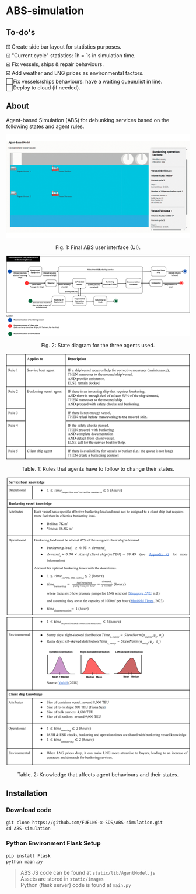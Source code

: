# ABS-simulation

## To-do's
☑️ Create side bar layout for statistics purposes.  
☑️ "Current cycle" statistics: 1h = 1s in simulation time.  
☑️ Fix vessels, ships & repair behaviours.  
☑️ Add weather and LNG prices as environmental factors.   
⬜Fix vessels/ships behaviours: have a waiting queue/list in line.  
⬜Deploy to cloud (if needed).

## About
Agent-based Simulation (ABS) for debunking services based on the following states and agent rules.

<div style="text-align: center;">
    <img src="readme_assets/ABS_ver_2.gif">
    <p>Fig. 1: Final ABS user interface (UI).</p>
</div>

<div style="text-align: center;">
    <img src="readme_assets/State_diagram.png">
    <p>Fig. 2: State diagram for the three agents used.</p>
</div>

<div style="text-align: center;">
    <img src="readme_assets/Agent_rules.png">
    <p>Table. 1: Rules that agents have to follow to change their states.</p>
</div>

<div style="text-align: center;">
    <img src="readme_assets/Agent_knowledge_1.png">
</div>

<div style="text-align: center;">
    <img src="readme_assets/Agent_knowledge_2.png">
    <p>Table. 2: Knowledge that affects agent behaviours and their states.</p>
</div>


## Installation
### Download code
```shell
git clone https://github.com/FUELNG-x-SDS/ABS-simulation.git
cd ABS-simulation
```

### Python Environment Flask Setup
```shell
pip install Flask
python main.py
```
> ABS JS code can be found at `static/lib/AgentModel.js`  
Assets are stored in `static/images`   
Python (flask server) code is found at `main.py`


